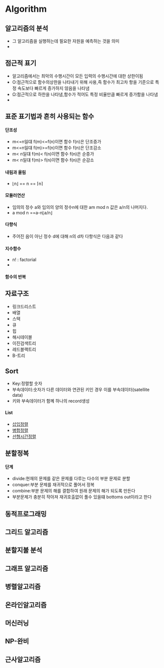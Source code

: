 # Algorithm
## 알고리즘의 분석
- 그 알고리즘을 실행하는데 필요한 자원을 예측하는 것을 의미
- 
## 점근적 표기
- 알고리즘에서는 최악의 수행시간이 모든 입력의 수행시간에 대한 상한이됨
- O:점근적으로 함수의상한을 나타내기 위해 사용,즉 함수가 최고차 항을 기준으로 특정 속도보다 빠르게 증가하지 않음을 나타냄
- Ω:점근적으로 하한을 나타냄,함수가 적어도 특정 비율만큼 빠르게 증가함을 나타냄
- 
## 표준 표기법과 흔히 사용되는 함수
#### 단조성
- m<=n일댸 f(m)<=f(n)이면 함수 f(n)은 단조증가
- m<=n일댸 f(m)>=f(n)이면 함수 f(n)은 단조감소
- m< n일댸 f(m)< f(n)이면 함수 f(n)은 순증가
- m< n일댸 f(m)> f(n)이면 함수 f(n)은 순감소

#### 내림과 올림
- ⌊n⌋ == n == ⌈n⌉
#### 모듈러연산
- 임의의 정수 a와 임의의 양의 정수n에 대한 am mod n 값은 a/n의 나머지다.
- a mod n  ==a-n⌊a/n⌋
#### 다향식
- 주어진 음이 아닌 정수 d에 대해 n의 d차 다항식은 다음과 같다
#### 지수함수
- n! : factorial
- 
#### 함수의 반복
## 자료구조
- 링크드리스트
- 배열
- 스택
- 큐
- 힙
- 해시테이블
- 이진검색트리
- 레드블랙트리
- B-트리
## Sort
- Key:정렬할 숫자
- 부속데이터:숫자가 다른 데이터와 연관된 키인 경우 이를 부속데이터(satellite data)
- 키와 부속데이터가 함꼐 하나의 record생성
#### List 
- [삽입정렬](https://github.com/kyunghyunHan/algorithm_/blob/main/src/sort/insertion.rs)
- [병합정렬](https://github.com/kyunghyunHan/algorithm_/blob/main/src/sort/merge.rs)
- [선형시간정렬]()
## 분할정복
   #### 단계
   - divide:현재의 문제를 같은 문제를 다루는 다수의 부분 문제로 분할
   - conquer:부분 문제를 재귀적으로 풀어서 정복
   - combine:부분 문제의 해를 결합하여 원래 문제의 해가 되도록 만든다
   - 부분문제가 충분히 작아져 재귀호출없이 풀수 있을떄 bottoms out이라고 한다
## 동적프로그래밍
## 그리드 알고리즘
## 분할지불 분석
## 그래프 알고리즘
## 병렬알고리즘
## 온라인알고리즘
## 머신러닝
## NP-완비
## 근사알고리즘